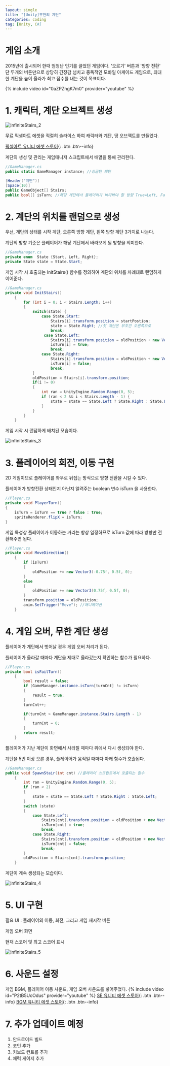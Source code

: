 ```yaml
---
layout: single
title: "[Unity]무한의 계단"
categories: coding
tag: [Unity, C#]
---
```


# 게임 소개

2015년에 출시되어 한때 엄청난 인기를 끌었던 게임이다. '오르기' 버튼과 '방향 전환' 단 두개의 버튼만으로 상당히 긴장감 넘치고 중독적인 모바일 아케이드 게임으로, 최대한 계단을 높이 올라가 최고 점수를 내는 것이 목표이다.

{% include video id="0aZPZhgK7m0" provider="youtube" %}

# 1. 캐릭터, 계단 오브젝트 생성

![infiniteStairs_2]({{site.url}}/images/2025-3-4-infstair/infiniteStairs_2-1741093690756-3.PNG)

무료 픽셀아트 에셋을 적절히 슬라이스 하여 캐릭터와 계단, 땅 오브젝트를 만들었다.

[픽셀아트 유니티 에셋 스토어](https://assetstore.unity.com/packages/2d/characters/pixel-adventure-1-155360?aid=1011lwKEN){: .btn .btn--info}

계단의 생성 및 관리는 게임매니저 스크립트에서 배열을 통해 관리한다.

```c#
//GameManager.cs
public static GameManager instance; //싱글턴 패턴

[Header("계단")]
[Space(10)]
public GameObject[] Stairs;
public bool[] isTurn; //해당 계단에서 플레이어가 바라봐야 할 방향 True=Left, False=Right
```

# 2. 계단의 위치를 랜덤으로 생성

우선, 계단의 상태를 시작 계단, 오른쪽 방향 계단, 왼쪽 방향 계단 3가지로 나눈다.

계단의 방향 기준은 플레이어가 해당 계단에서 바라보게 될 방향을 의미한다.

```c#
//GameManager.cs
private enum  State {Start, Left, Right};
private State state = State.Start;
```

게임 시작 시 호출되는 InitStairs() 함수를 정의하여 계단의 위치를 차례대로 랜덤하게 이어준다.

```c#
//GameManager.cs
private void InitStairs()
    {
        for (int i = 0; i < Stairs.Length; i++)
        {
            switch(state) {
                case State.Start:
                    Stairs[i].transform.position = startPostion;
                    state = State.Right; //첫 계단은 무조건 오른쪽으로
                    break;
                 case State.Left:
                    Stairs[i].transform.position = oldPosition + new Vector3(-0.75f, 0.5f, 0);
                    isTurn[i] = true;
                    break;
                case State.Right:
                    Stairs[i].transform.position = oldPosition + new Vector3(0.75f, 0.5f, 0);
                    isTurn[i] = false;
                    break;
            }
            oldPosition = Stairs[i].transform.position;
            if(i != 0)
            {
                int ran = UnityEngine.Random.Range(0, 5);
                if (ran < 2 && i < Stairs.Length - 1) {
                    state = state == State.Left ? State.Right : State.Left;
                }
            }
        }
    }
```

게임 시작 시 랜덤하게 배치된 모습이다.

![infiniteStairs_3]({{site.url}}/images/2025-3-4-infstair/infiniteStairs_3.PNG)

# 3. 플레이어의 회전, 이동 구현

2D 게임이므로 플레이어를 좌우로 뒤집는 방식으로 방향 전환을 시킬 수 있다.

플레이어가 방향전환 상태인지 아닌지 알려주는 boolean 변수 isTurn 을 사용한다.

```c#
//Player.cs
private void PlayerTurn()
{
    isTurn = isTurn == true ? false : true;
    spriteRenderer.flipX = isTurn;
}
```

게임 특성상 플레이어가 이동하는 거리는 항상 일정하므로 isTurn 값에 따라 방향만 전환해주면 된다.

```c#
//Player.cs
private void MoveDirection()
    {
        if (isTurn)
        {
            oldPosition += new Vector3(-0.75f, 0.5f, 0);
        }
        else
        {
            oldPosition += new Vector3(0.75f, 0.5f, 0);
        }
        transform.position = oldPosition;
        anim.SetTrigger("Move"); //애니메이션
    }
```

# 4. 게임 오버, 무한 계단 생성

플레이어가 계단에서 벗어날 경우 게임 오버 처리가 된다.

플레이어가 올라갈 때마다 계단을 제대로 올라갔는지 확인하는 함수가 필요하다.

```c#
//Player.cs
private bool isFailTurn()
    {
        bool result = false;
        if (GameManager.instance.isTurn[turnCnt] != isTurn)
        {
            result = true;
        }
        turnCnt++;

        if(turnCnt > GameManager.instance.Stairs.Length - 1)
        {
            turnCnt = 0;
        }
        return result;
    }
```

플레이어가 지난 계단이 화면에서 사라질 때마다 위에서 다시 생성되야 한다.

계단을 5번 이상 오른 경우, 플레이어가 움직일 때마다 아래 함수가 호출된다.

```c#
//GameManager.cs
public void SpawnStair(int cnt) //플레이어 스크립트에서 호출되는 함수
    {
        int ran = UnityEngine.Random.Range(0, 5);
        if (ran < 2)
        {
            state = state == State.Left ? State.Right : State.Left;
        }
        switch (state)
        {
            case State.Left:
                Stairs[cnt].transform.position = oldPosition + new Vector3(-0.75f, 0.5f, 0);
                isTurn[cnt] = true;
                break;
            case State.Right:
                Stairs[cnt].transform.position = oldPosition + new Vector3(0.75f, 0.5f, 0);
                isTurn[cnt] = false;
                break;
        }
        oldPosition = Stairs[cnt].transform.position;
    }
```

계단이 계속 생성되는 모습이다.

![infiniteStairs_4]({{site.url}}/images/2025-3-4-infstair/infiniteStairs_4.PNG)

# 5. UI 구현

필요 UI : 플레이어의 이동, 회전, 그리고 게임 재시작 버튼

게임 오버 화면

현재 스코어 및 최고 스코어 표시

![infiniteStairs_5]({{site.url}}/images/2025-3-4-infstair/infiniteStairs_5.PNG)

# 6. 사운드 설정

게임 BGM, 플레이어 이동 사운드, 게임 오버 사운드를 넣어주었다.
{% include video id="P2tB5UcOdus" provider="youtube" %}
[SE 유니티 에셋 스토어](https://assetstore.unity.com/packages/audio/sound-fx/rpg-essentials-sound-effects-free-227708?aid=1011lwKEN){: .btn .btn--info}
[BGM 유니티 에셋 스토어](https://assetstore.unity.com/packages/audio/music/casual-game-bgm-5-135943?aid=1011lwKEN){: .btn .btn--info}

# 7. 추가 업데이트 예정

1. 안드로이드 빌드
2. 코인 추가
3. 키보드 컨트롤 추가
4. 체력 게이지 추가
